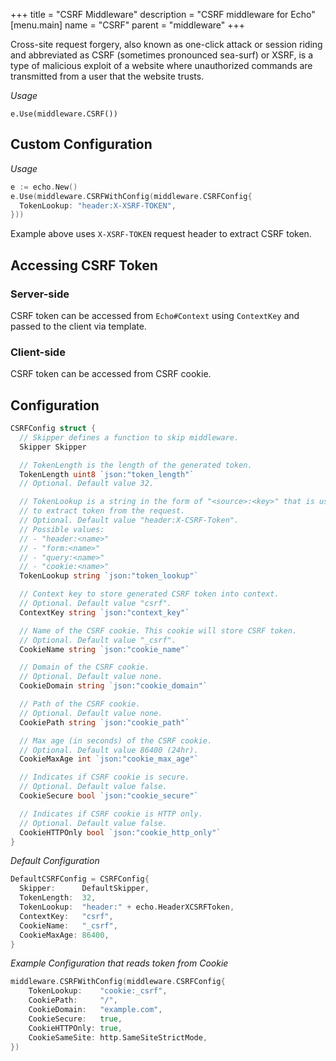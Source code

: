 +++
title = "CSRF Middleware"
description = "CSRF middleware for Echo"
[menu.main]
  name = "CSRF"
  parent = "middleware"
+++

Cross-site request forgery, also known as one-click attack or session riding and
abbreviated as CSRF (sometimes pronounced sea-surf) or XSRF, is a type of malicious
exploit of a website where unauthorized commands are transmitted from a user that
the website trusts.

*Usage*

`e.Use(middleware.CSRF())`

## Custom Configuration

*Usage*

```go
e := echo.New()
e.Use(middleware.CSRFWithConfig(middleware.CSRFConfig{
  TokenLookup: "header:X-XSRF-TOKEN",
}))
```

Example above uses `X-XSRF-TOKEN` request header to extract CSRF token.

## Accessing CSRF Token

### Server-side

CSRF token can be accessed from `Echo#Context` using `ContextKey` and passed to
the client via template.

### Client-side

CSRF token can be accessed from CSRF cookie.

## Configuration

```go
CSRFConfig struct {
  // Skipper defines a function to skip middleware.
  Skipper Skipper

  // TokenLength is the length of the generated token.
  TokenLength uint8 `json:"token_length"`
  // Optional. Default value 32.

  // TokenLookup is a string in the form of "<source>:<key>" that is used
  // to extract token from the request.
  // Optional. Default value "header:X-CSRF-Token".
  // Possible values:
  // - "header:<name>"
  // - "form:<name>"
  // - "query:<name>"
  // - "cookie:<name>"
  TokenLookup string `json:"token_lookup"`

  // Context key to store generated CSRF token into context.
  // Optional. Default value "csrf".
  ContextKey string `json:"context_key"`

  // Name of the CSRF cookie. This cookie will store CSRF token.
  // Optional. Default value "_csrf".
  CookieName string `json:"cookie_name"`

  // Domain of the CSRF cookie.
  // Optional. Default value none.
  CookieDomain string `json:"cookie_domain"`

  // Path of the CSRF cookie.
  // Optional. Default value none.
  CookiePath string `json:"cookie_path"`

  // Max age (in seconds) of the CSRF cookie.
  // Optional. Default value 86400 (24hr).
  CookieMaxAge int `json:"cookie_max_age"`

  // Indicates if CSRF cookie is secure.
  // Optional. Default value false.
  CookieSecure bool `json:"cookie_secure"`

  // Indicates if CSRF cookie is HTTP only.
  // Optional. Default value false.
  CookieHTTPOnly bool `json:"cookie_http_only"`
}
```

*Default Configuration*

```go
DefaultCSRFConfig = CSRFConfig{
  Skipper:      DefaultSkipper,
  TokenLength:  32,
  TokenLookup:  "header:" + echo.HeaderXCSRFToken,
  ContextKey:   "csrf",
  CookieName:   "_csrf",
  CookieMaxAge: 86400,
}
```


*Example Configuration that reads token from Cookie*

```go
middleware.CSRFWithConfig(middleware.CSRFConfig{
	TokenLookup:    "cookie:_csrf",
	CookiePath:     "/",
	CookieDomain:   "example.com",
	CookieSecure:   true,
	CookieHTTPOnly: true,
	CookieSameSite: http.SameSiteStrictMode,
})
